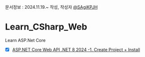 문서정보 : 2024.11.19.~ 작성, 작성자 [@SAgiKPJH](https://github.com/SAgiKPJH)

# Learn_CSharp_Web
Learn ASP.Net Core
- [x] [ASP.NET Core Web API .NET 8 2024 -1. Create Project + Install](https://github.com/SagiK-Repository/Learn_CSharp_Web/issues/3)
